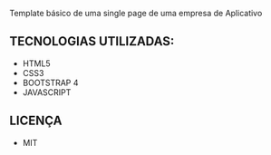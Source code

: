 Template básico de uma single page de uma empresa de Aplicativo

## TECNOLOGIAS UTILIZADAS:
- HTML5
- CSS3
- BOOTSTRAP 4
- JAVASCRIPT

## LICENÇA 
- MIT
